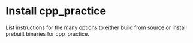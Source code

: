 # Install cpp_practice

List instructions for the many options to either build from source or install
prebuilt binaries for cpp_practice.
